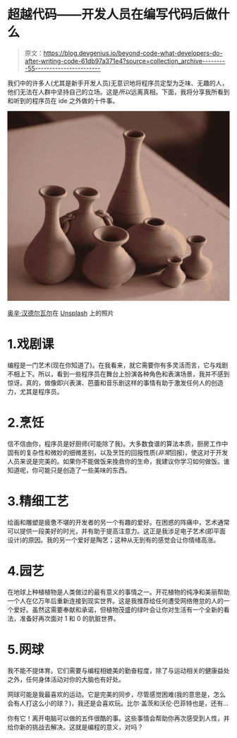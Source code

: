 # 超越代码——开发人员在编写代码后做什么

> 原文：<https://blog.devgenius.io/beyond-code-what-developers-do-after-writing-code-61db97a371e4?source=collection_archive---------55----------------------->

我们中的许多人(尤其是新手开发人员)无意识地将程序员定型为乏味、无趣的人，他们无法在人群中坚持自己的立场。这是*所以*远离真相。下面，我将分享我所看到和听到的程序员在 ide 之外做的十件事。

![](img/0697ab56aa92693cfa634ce2be3f5b52.png)

[奥辛·汉德尔瓦尔](https://unsplash.com/@thebloomintale?utm_source=medium&utm_medium=referral)在 [Unsplash](https://unsplash.com?utm_source=medium&utm_medium=referral) 上的照片

# 1.戏剧课

编程是一门艺术(现在你知道了)。在我看来，就它需要你有多灵活而言，它与戏剧不相上下。所以，看到一些程序员在舞台上扮演各种角色和表演场景，我并不感到惊讶。真的，做像即兴表演、芭蕾和音乐剧这样的事情有助于激发任何人的创造力，尤其是程序员。

# 2.烹饪

信不信由你，程序员是好厨师(可能除了我)。大多数食谱的算法本质，厨房工作中固有的复杂性和微妙的细微差别，以及烹饪的回报性质(*非常*回报)，使这对于开发人员来说是完美的。如果你不能做饭来挽救你的生命，我建议你学习如何做饭。谁知道呢，你可能只是创造了一些美味的东西。

# 3.精细工艺

绘画和雕塑是疲惫不堪的开发者的另一个有趣的爱好。在困惑的阵痛中，艺术通常可以提供一段美好的时光，并有助于提高注意力。这正是我涉足电子艺术(即平面设计)的原因。我的另一个爱好是陶艺；这种从无到有的感觉会让你情绪高涨。

# 4.园艺

在地球上种植植物是人类做过的最有意义的事情之一。开花植物的纯净和美丽帮助一个人在亿万年后重新连接到现实世界。这是我推荐给任何遭受网络倦怠的人的一个爱好。虽然这需要奉献和承诺，但植物茂盛的绿叶会让你对生活有一个全新的看法，准备好再次面对 1 和 0 的肮脏世界。

# 5.网球

我不能不提体育。它们需要与编程相媲美的勤奋程度，除了与运动相关的健康益处之外，任何身体活动对你的大脑也有好处。

网球可能是我最喜欢的运动。它是完美的同步，尽管感觉困难(我的意思是，怎么会有人打这么小的球？)，我还是会喜欢玩。比尔·盖茨和沃伦·巴菲特也是，还有…

你有它！离开电脑可以做的五件很酷的事。这些事情会帮助你再次感受到人性，并给你新的挑战去解决。这就是编程的意义，对吗？